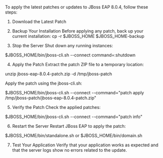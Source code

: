 To apply the latest patches or updates to JBoss EAP 8.0.4, follow these steps:

1. Download the Latest Patch

2. Backup Your Installation
Before applying any patch, back up your current installation:
  cp -r $JBOSS_HOME $JBOSS_HOME-backup

3. Stop the Server
Shut down any running instances:

$JBOSS_HOME/bin/jboss-cli.sh --connect command=:shutdown

4. Apply the Patch
Extract the patch ZIP file to a temporary location:

unzip jboss-eap-8.0.4-patch.zip -d /tmp/jboss-patch

Apply the patch using the jboss-cli.sh:

$JBOSS_HOME/bin/jboss-cli.sh --connect --command="patch apply /tmp/jboss-patch/jboss-eap-8.0.4-patch.zip"

5. Verify the Patch
Check the applied patches:

$JBOSS_HOME/bin/jboss-cli.sh --connect --command="patch info"

6. Restart the Server
Restart JBoss EAP to apply the patch:

$JBOSS_HOME/bin/standalone.sh
or
$JBOSS_HOME/bin/domain.sh

7. Test Your Application
Verify that your application works as expected and that the server logs show no errors related to the update.








